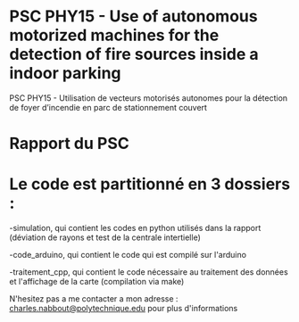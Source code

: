 # PSC PHY15 - Use of autonomous motorized machines for the detection of fire sources inside a indoor parking

PSC PHY15 - Utilisation de vecteurs motorisés autonomes pour la détection de foyer d’incendie en parc de stationnement couvert


# Rapport du PSC


# Le code est partitionné en 3 dossiers :

  -simulation, qui contient les codes en python utilisés dans la rapport (déviation de rayons et test de la centrale intertielle)
  
  -code_arduino, qui contient le code qui est compilé sur l'arduino
  
  -traitement_cpp, qui contient le code nécessaire au traitement des données et l'affichage de la carte (compilation via make)

N'hesitez pas a me contacter a mon adresse : charles.nabbout@polytechnique.edu pour plus d'informations
